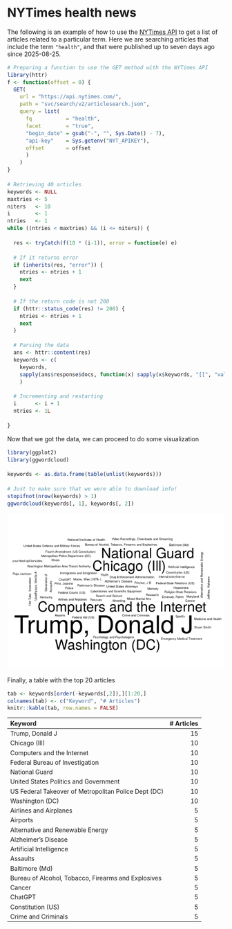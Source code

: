 
# NYTimes health news

The following is an example of how to use the [NYTimes
API](https://developer.nytimes.com/) to get a list of articles related
to a particular term. Here we are searching articles that include the
term `"health"`, and that were published up to seven days ago since
2025-08-25.

``` r
# Preparing a function to use the GET method with the NYTimes API
library(httr)
f <- function(offset = 0) {
  GET(
    url = "https://api.nytimes.com/",
    path = "svc/search/v2/articlesearch.json",
    query = list(
      fq           = "health",
      facet        = "true",
      "begin_date" = gsub("-", "", Sys.Date() - 7),
      "api-key"    = Sys.getenv("NYT_APIKEY"),
      offset       = offset
      )
    )
}

# Retrieving 40 articles
keywords <- NULL
maxtries <- 5
niters   <- 10
i        <- 1
ntries   <- 1
while ((ntries < maxtries) && (i <= niters)) {
  
  res <- tryCatch(f(10 * (i-1)), error = function(e) e)
  
  # If it returns error
  if (inherits(res, "error")) {
    ntries <- ntries + 1
    next
  }
  
  # If the return code is not 200
  if (httr::status_code(res) != 200) {
    ntries <- ntries + 1
    next
  }
  
  # Parsing the data
  ans <- httr::content(res)
  keywords <- c(
    keywords,
    sapply(ans$response$docs, function(x) sapply(x$keywords, "[[", "value"))
    )
  
  # Incrementing and restarting
  i      <- i + 1
  ntries <- 1L
  
}
```

Now that we got the data, we can proceed to do some visualization

``` r
library(ggplot2)
library(ggwordcloud)

keywords <- as.data.frame(table(unlist(keywords)))

# Just to make sure that we were able to download info!
stopifnot(nrow(keywords) > 1)
ggwordcloud(keywords[, 1], keywords[, 2])
```

![](README_files/figure-gfm/preparing-data-1.png)<!-- -->

Finally, a table with the top 20 articles

``` r
tab <- keywords[order(-keywords[,2]),][1:20,]
colnames(tab) <- c("Keyword", "# Articles")
knitr::kable(tab, row.names = FALSE)
```

| Keyword                                              | \# Articles |
|:-----------------------------------------------------|------------:|
| Trump, Donald J                                      |          15 |
| Chicago (Ill)                                        |          10 |
| Computers and the Internet                           |          10 |
| Federal Bureau of Investigation                      |          10 |
| National Guard                                       |          10 |
| United States Politics and Government                |          10 |
| US Federal Takeover of Metropolitan Police Dept (DC) |          10 |
| Washington (DC)                                      |          10 |
| Airlines and Airplanes                               |           5 |
| Airports                                             |           5 |
| Alternative and Renewable Energy                     |           5 |
| Alzheimer’s Disease                                  |           5 |
| Artificial Intelligence                              |           5 |
| Assaults                                             |           5 |
| Baltimore (Md)                                       |           5 |
| Bureau of Alcohol, Tobacco, Firearms and Explosives  |           5 |
| Cancer                                               |           5 |
| ChatGPT                                              |           5 |
| Constitution (US)                                    |           5 |
| Crime and Criminals                                  |           5 |

